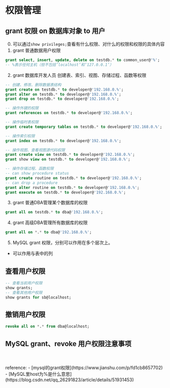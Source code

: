
# 权限管理
## grant 权限 on 数据库对象 to 用户
0. 可以通过`show privileges;`查看有什么权限、对什么的权限和权限的具体内容
1. grant 普通数据用户权限
  ```sql
  grant select, insert, update, delete on testdb.* to common_user@'%';
  -- %表示任何主机（但不包括’localhost’和’127.0.0.1’）
  ```
2. grant 数据库开发人员 创建表、索引、视图、存储过程、函数等权限
  ```sql
  -- 创建、修改、删除数据表结构
  grant create on testdb.* to developer@'192.168.0.%';
  grant alter on testdb.* to developer@'192.168.0.%';
  grant drop on testdb.* to developer@'192.168.0.%';

  -- 操作外键的权限
  grant references on testdb.* to developer@'192.168.0.%';

  -- 操作临时表权限
  grant create temporary tables on testdb.* to developer@'192.168.0.%';

  -- 操作索引权限
  grant index on testdb.* to developer@'192.168.0.%';

  -- 操作视图、查看视图源代码权限
  grant create view on testdb.* to developer@'192.168.0.%';
  grant show view on testdb.* to developer@'192.168.0.%';

  -- 操作存储过程、函数权限
  -- can show procedure status
  grant create routine on testdb.* to developer@'192.168.0.%';
  -- can drop a procedure
  grant alter routine on testdb.* to developer@'192.168.0.%';
  grant execute on testdb.* to developer@'192.168.0.%';
  ```

3. grant 普通DBA管理某个数据库的权限
  ```sql
  grant all on testdb.* to dba@'192.168.0.%';
  ```

4. grant 高级DBA管理所有数据库的权限
  ```sql
  grant all on *.* to dba@'192.168.0.%';
  ```
5. MySQL grant 权限，分别可以作用在多个层次上。
  - 可以作用与表中的列

## 查看用户权限
  ```sql
  -- 查看当前用户权限
  show grants;
  -- 查看其他用户权限
  show grants for sb@localhost;
  ```
## 撤销用户权限
  ```sql
  revoke all on *.* from dba@localhost;
  ```

## MySQL grant、revoke 用户权限注意事项



<br>
<br>
reference:
- [mysql的grant权限](https://www.jianshu.com/p/fd1cb8657702)
- [MySQL里host为%是什么意思](https://blog.csdn.net/qq_26291823/article/details/51931453)
